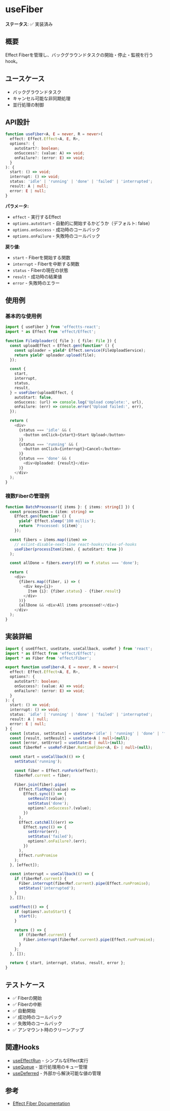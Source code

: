# useFiber

**ステータス**: ✅ 実装済み

## 概要
Effect Fiberを管理し、バックグラウンドタスクの開始・停止・監視を行うhook。

## ユースケース
- バックグラウンドタスク
- キャンセル可能な非同期処理
- 並行処理の制御

## API設計

```typescript
function useFiber<A, E = never, R = never>(
  effect: Effect.Effect<A, E, R>,
  options?: {
    autoStart?: boolean;
    onSuccess?: (value: A) => void;
    onFailure?: (error: E) => void;
  }
): {
  start: () => void;
  interrupt: () => void;
  status: 'idle' | 'running' | 'done' | 'failed' | 'interrupted';
  result: A | null;
  error: E | null;
}
```

**パラメータ:**
- `effect` - 実行するEffect
- `options.autoStart` - 自動的に開始するかどうか（デフォルト: false）
- `options.onSuccess` - 成功時のコールバック
- `options.onFailure` - 失敗時のコールバック

**戻り値:**
- `start` - Fiberを開始する関数
- `interrupt` - Fiberを中断する関数
- `status` - Fiberの現在の状態
- `result` - 成功時の結果値
- `error` - 失敗時のエラー

## 使用例

### 基本的な使用例

```typescript
import { useFiber } from 'effectts-react';
import * as Effect from 'effect/Effect';

function FileUploader({ file }: { file: File }) {
  const uploadEffect = Effect.gen(function* () {
    const uploader = yield* Effect.service(FileUploadService);
    return yield* uploader.upload(file);
  });

  const {
    start,
    interrupt,
    status,
    result,
  } = useFiber(uploadEffect, {
    autoStart: false,
    onSuccess: (url) => console.log('Upload complete:', url),
    onFailure: (err) => console.error('Upload failed:', err),
  });

  return (
    <div>
      {status === 'idle' && (
        <button onClick={start}>Start Upload</button>
      )}
      {status === 'running' && (
        <button onClick={interrupt}>Cancel</button>
      )}
      {status === 'done' && (
        <div>Uploaded: {result}</div>
      )}
    </div>
  );
}
```

### 複数Fiberの管理例

```typescript
function BatchProcessor({ items }: { items: string[] }) {
  const processItem = (item: string) =>
    Effect.gen(function* () {
      yield* Effect.sleep('100 millis');
      return `Processed: ${item}`;
    });

  const fibers = items.map((item) =>
    // eslint-disable-next-line react-hooks/rules-of-hooks
    useFiber(processItem(item), { autoStart: true })
  );

  const allDone = fibers.every((f) => f.status === 'done');

  return (
    <div>
      {fibers.map((fiber, i) => (
        <div key={i}>
          Item {i}: {fiber.status} - {fiber.result}
        </div>
      ))}
      {allDone && <div>All items processed!</div>}
    </div>
  );
}
```

## 実装詳細

```typescript
import { useEffect, useState, useCallback, useRef } from 'react';
import * as Effect from 'effect/Effect';
import * as Fiber from 'effect/Fiber';

export function useFiber<A, E = never, R = never>(
  effect: Effect.Effect<A, E, R>,
  options?: {
    autoStart?: boolean;
    onSuccess?: (value: A) => void;
    onFailure?: (error: E) => void;
  }
): {
  start: () => void;
  interrupt: () => void;
  status: 'idle' | 'running' | 'done' | 'failed' | 'interrupted';
  result: A | null;
  error: E | null;
} {
  const [status, setStatus] = useState<'idle' | 'running' | 'done' | 'failed' | 'interrupted'>('idle');
  const [result, setResult] = useState<A | null>(null);
  const [error, setError] = useState<E | null>(null);
  const fiberRef = useRef<Fiber.RuntimeFiber<A, E> | null>(null);

  const start = useCallback(() => {
    setStatus('running');

    const fiber = Effect.runFork(effect);
    fiberRef.current = fiber;

    Fiber.join(fiber).pipe(
      Effect.flatMap((value) =>
        Effect.sync(() => {
          setResult(value);
          setStatus('done');
          options?.onSuccess?.(value);
        })
      ),
      Effect.catchAll((err) =>
        Effect.sync(() => {
          setError(err);
          setStatus('failed');
          options?.onFailure?.(err);
        })
      ),
      Effect.runPromise
    );
  }, [effect]);

  const interrupt = useCallback(() => {
    if (fiberRef.current) {
      Fiber.interrupt(fiberRef.current).pipe(Effect.runPromise);
      setStatus('interrupted');
    }
  }, []);

  useEffect(() => {
    if (options?.autoStart) {
      start();
    }

    return () => {
      if (fiberRef.current) {
        Fiber.interrupt(fiberRef.current).pipe(Effect.runPromise);
      }
    };
  }, []);

  return { start, interrupt, status, result, error };
}
```

## テストケース
- ✅ Fiberの開始
- ✅ Fiberの中断
- ✅ 自動開始
- ✅ 成功時のコールバック
- ✅ 失敗時のコールバック
- ✅ アンマウント時のクリーンアップ

## 関連Hooks
- [useEffectRun](./useEffectRun.md) - シンプルなEffect実行
- [useQueue](./useQueue.md) - 並行処理用のキュー管理
- [useDeferred](./useDeferred.md) - 外部から解決可能な値の管理

## 参考
- [Effect Fiber Documentation](https://effect.website/docs/concurrency/fibers)
